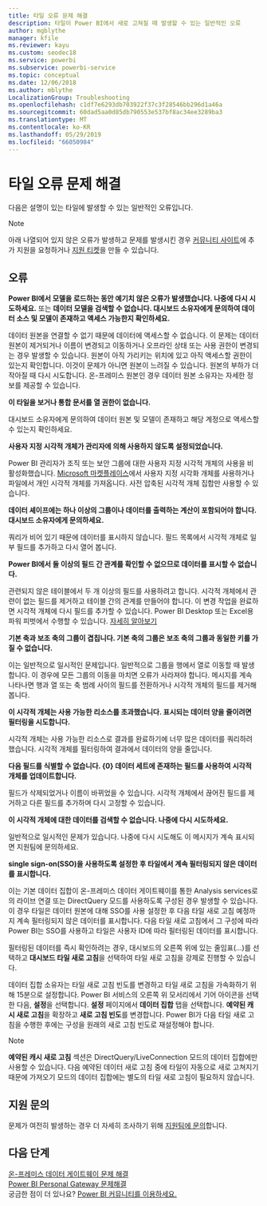 ```yaml
---
title: 타일 오류 문제 해결
description: 타일이 Power BI에서 새로 고쳐질 때 발생할 수 있는 일반적인 오류
author: mgblythe
manager: kfile
ms.reviewer: kayu
ms.custom: seodec18
ms.service: powerbi
ms.subservice: powerbi-service
ms.topic: conceptual
ms.date: 12/06/2018
ms.author: mblythe
LocalizationGroup: Troubleshooting
ms.openlocfilehash: c1df7e6293db703922f37c3f28546bb296d1a46a
ms.sourcegitcommit: 60dad5aa0d85db790553e537bf8ac34ee3289ba3
ms.translationtype: MT
ms.contentlocale: ko-KR
ms.lasthandoff: 05/29/2019
ms.locfileid: "66050984"
---
```

# <a name="troubleshooting-tile-errors"></a>타일 오류 문제 해결
다음은 설명이 있는 타일에 발생할 수 있는 일반적인 오류입니다.

> [!NOTE]
> 아래 나열되어 있지 않은 오류가 발생하고 문제를 발생시킨 경우 [커뮤니티 사이트](http://community.powerbi.com/)에 추가 지원을 요청하거나 [지원 티켓](https://powerbi.microsoft.com/support/)을 만들 수 있습니다.
> 
> 

## <a name="errors"></a>오류
**Power BI에서 모델을 로드하는 동안 예기치 않은 오류가 발생했습니다. 나중에 다시 시도하세요.**
또는 **데이터 모델을 검색할 수 없습니다. 대시보드 소유자에게 문의하여 데이터 소스 및 모델이 존재하고 액세스 가능한지 확인하세요.**

데이터 원본을 연결할 수 없기 때문에 데이터에 액세스할 수 없습니다. 이 문제는 데이터 원본이 제거되거나 이름이 변경되고 이동하거나 오프라인 상태 또는 사용 권한이 변경되는 경우 발생할 수 있습니다. 원본이 아직 가리키는 위치에 있고 아직 액세스할 권한이 있는지 확인합니다. 이것이 문제가 아니면 원본이 느려질 수 있습니다. 원본의 부하가 더 작아질 때 다시 시도합니다. 온-프레미스 원본인 경우 데이터 원본 소유자는 자세한 정보를 제공할 수 있습니다.

**이 타일을 보거나 통합 문서를 열 권한이 없습니다.**

대시보드 소유자에게 문의하여 데이터 원본 및 모델이 존재하고 해당 계정으로 액세스할 수 있는지 확인하세요.

**사용자 지정 시각적 개체가 관리자에 의해 사용하지 않도록 설정되었습니다.**

Power BI 관리자가 조직 또는 보안 그룹에 대한 사용자 지정 시각적 개체의 사용을 비활성화했습니다. [Microsoft 마켓플레이스](https://appsource.microsoft.com/en-us/marketplace/apps?page=1&product=power-bi-visuals)에서 사용자 지정 시각화 개체를 사용하거나 파일에서 개인 시각적 개체를 가져옵니다. 사전 압축된 시각적 개체 집합만 사용할 수 있습니다.


**데이터 셰이프에는 하나 이상의 그룹이나 데이터를 출력하는 계산이 포함되어야 합니다. 대시보드 소유자에게 문의하세요.**

쿼리가 비어 있기 때문에 데이터를 표시하지 않습니다. 필드 목록에서 시각적 개체로 일부 필드를 추가하고 다시 열어 봅니다.

**Power BI에서 둘 이상의 필드 간 관계를 확인할 수 없으므로 데이터를 표시할 수 없습니다.**

관련되지 않은 테이블에서 두 개 이상의 필드를 사용하려고 합니다. 시각적 개체에서 관련이 없는 필드를 제거하고 테이블 간의 관계를 만들어야 합니다. 이 변경 작업을 완료하면 시각적 개체에 다시 필드를 추가할 수 있습니다. Power BI Desktop 또는 Excel용 파워 피벗에서 수행할 수 있습니다. [자세히 알아보기](desktop-create-and-manage-relationships.md)

**기본 축과 보조 축의 그룹이 겹칩니다. 기본 축의 그룹은 보조 축의 그룹과 동일한 키를 가질 수 없습니다.**

이는 일반적으로 일시적인 문제입니다. 일반적으로 그룹을 행에서 열로 이동할 때 발생합니다. 이 경우에 모든 그룹의 이동을 마치면 오류가 사라져야 합니다. 메시지를 계속 나타나면 행과 열 또는 축 범례 사이의 필드를 전환하거나 시각적 개체의 필드를 제거해 봅니다.  

**이 시각적 개체는 사용 가능한 리소스를 초과했습니다. 표시되는 데이터 양을 줄이려면 필터링을 시도합니다.**

시각적 개체는 사용 가능한 리소스로 결과를 완료하기에 너무 많은 데이터를 쿼리하려 했습니다. 시각적 개체를 필터링하여 결과에서 데이터의 양을 줄입니다.

**다음 필드를 식별할 수 없습니다. {0} 데이터 세트에 존재하는 필드를 사용하여 시각적 개체를 업데이트합니다.**

필드가 삭제되었거나 이름이 바뀌었을 수 있습니다. 시각적 개체에서 끊어진 필드를 제거하고 다른 필드를 추가하며 다시 고정할 수 있습니다.

**이 시각적 개체에 대한 데이터를 검색할 수 없습니다. 나중에 다시 시도하세요.**

일반적으로 일시적인 문제가 있습니다. 나중에 다시 시도해도 이 메시지가 계속 표시되면 지원팀에 문의하세요.

**single sign-on(SSO)을 사용하도록 설정한 후 타일에서 계속 필터링되지 않은 데이터를 표시합니다.**

이는 기본 데이터 집합이 온-프레미스 데이터 게이트웨이를 통한 Analysis services로의 라이브 연결 또는 DirectQuery 모드를 사용하도록 구성된 경우 발생할 수 있습니다. 이 경우 타일은 데이터 원본에 대해 SSO를 사용 설정한 후 다음 타일 새로 고침 예정까지 계속 필터링되지 않은 데이터를 표시합니다. 다음 타일 새로 고침에서 그 구성에 따라 Power BI는 SSO를 사용하고 타일은 사용자 ID에 따라 필터링된 데이터를 표시합니다.

필터링된 데이터를 즉시 확인하려는 경우, 대시보드의 오른쪽 위에 있는 줄임표(...)를 선택하고 **대시보드 타일 새로 고침**을 선택하여 타일 새로 고침을 강제로 진행할 수 있습니다.

데이터 집합 소유자는 타일 새로 고침 빈도를 변경하고 타일 새로 고침을 가속화하기 위해 15분으로 설정합니다. Power BI 서비스의 오른쪽 위 모서리에서 기어 아이콘을 선택한 다음, **설정**을 선택합니다. **설정** 페이지에서 **데이터 집합** 탭을 선택합니다. **예약된 캐시 새로 고침**을 확장하고 **새로 고침 빈도**를 변경합니다. Power BI가 다음 타일 새로 고침을 수행한 후에는 구성을 원래의 새로 고침 빈도로 재설정해야 합니다.

> [!NOTE]
> **예약된 캐시 새로 고침** 섹션은 DirectQuery/LiveConnection 모드의 데이터 집합에만 사용할 수 있습니다. 다음 예약된 데이터 새로 고침 중에 타일이 자동으로 새로 고쳐지기 때문에 가져오기 모드의 데이터 집합에는 별도의 타일 새로 고침이 필요하지 않습니다.

## <a name="contact-support"></a>지원 문의
문제가 여전히 발생하는 경우 더 자세히 조사하기 위해 [지원팀에 문의](https://support.powerbi.com)합니다.

## <a name="next-steps"></a>다음 단계
[온-프레미스 데이터 게이트웨이 문제 해결](service-gateway-onprem-tshoot.md)  
[Power BI Personal Gateway 문제해결](service-admin-troubleshooting-power-bi-personal-gateway.md)  
궁금한 점이 더 있나요? [Power BI 커뮤니티를 이용하세요.](http://community.powerbi.com/)


